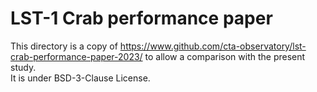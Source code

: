 # LST-1 Crab performance paper

This directory is a copy of https://www.github.com/cta-observatory/lst-crab-performance-paper-2023/ to allow a comparison with the present study.     
It is under BSD-3-Clause License.

